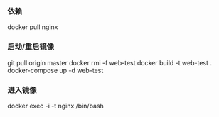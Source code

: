 ### 依赖
docker pull nginx

### 启动/重启镜像
git pull origin master
docker rmi -f web-test 
docker build -t web-test . 
docker-compose up -d web-test

### 进入镜像
docker exec -i -t nginx /bin/bash

